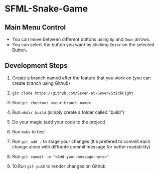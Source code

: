 # SFML-Snake-Game

## Main Menu Control

- You can move between different buttons using `Up` and `Down` arrows.
- You can select the button you want by clicking `Enter` on the selected Button.

## Development Steps
1. Create a branch named after the feature that you work on (you can create branch using Github)

2. `git clone https://github.com/Seven-at-Seven/StickFight`

4. Run `git checkout <your-branch-name>`

5. Run `mkdir build` (simply create a folder called "build")

6. Do your magic (add your code to the project)

7. Run `make` to test 

8. Run `git add .` to stage your changes (it's prefered to commit each change alone with diffrante commit message for better readability)  

9. Run `git commit -m "<Add-your-message-here>"`

10. 10.Run `git push` to render changes on Github
